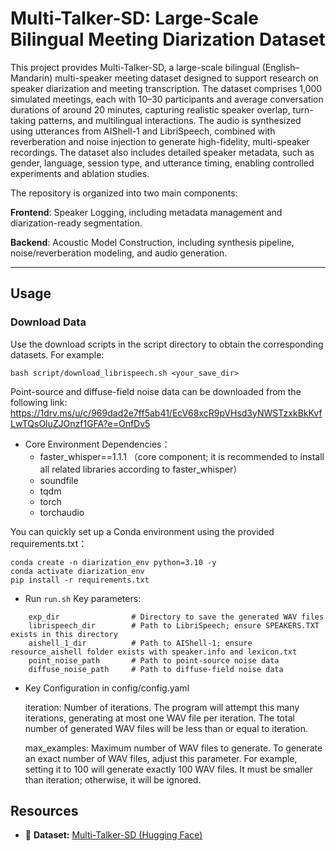 # Multi-Talker-SD: Large-Scale Bilingual Meeting Diarization Dataset

This project provides Multi-Talker-SD, a large-scale bilingual (English–Mandarin) multi-speaker meeting dataset designed to support research on speaker diarization and meeting transcription. The dataset comprises 1,000 simulated meetings, each with 10–30 participants and average conversation durations of around 20 minutes, capturing realistic speaker overlap, turn-taking patterns, and multilingual interactions. The audio is synthesized using utterances from AIShell-1 and LibriSpeech, combined with reverberation and noise injection to generate high-fidelity, multi-speaker recordings. The dataset also includes detailed speaker metadata, such as gender, language, session type, and utterance timing, enabling controlled experiments and ablation studies.

The repository is organized into two main components:

**Frontend**: Speaker Logging, including metadata management and diarization-ready segmentation.

**Backend**: Acoustic Model Construction, including synthesis pipeline, noise/reverberation modeling, and audio generation.

---

## Usage

### Download Data


Use the download scripts in the script directory to obtain the corresponding datasets. For example:

```
bash script/download_librispeech.sh <your_save_dir>
```
Point-source and diffuse-field noise data can be downloaded from the following link: https://1drv.ms/u/c/969dad2e7ff5ab41/EcV68xcR9pVHsd3yNWSTzxkBkKvfLwTQsOluZJOnzf1GFA?e=OnfDv5

* Core Environment Dependencies：
    * faster_whisper==1.1.1 （core component; it is recommended to install all related libraries according to faster_whisper）
    * soundfile
    * tqdm
    * torch
    * torchaudio
      
You can quickly set up a Conda environment using the provided requirements.txt：
```
conda create -n diarization_env python=3.10 -y
conda activate diarization_env
pip install -r requirements.txt
```



* Run `run.sh`
Key parameters:
```
    exp_dir                # Directory to save the generated WAV files
    librispeech_dir        # Path to LibriSpeech; ensure SPEAKERS.TXT exists in this directory
    aishell_1_dir          # Path to AIShell-1; ensure resource_aishell folder exists with speaker.info and lexicon.txt
    point_noise_path       # Path to point-source noise data
    diffuse_noise_path     # Path to diffuse-field noise data
```

* Key Configuration in config/config.yaml

  iteration: Number of iterations. The program will attempt this many iterations, generating at most one WAV file per iteration. The total number of generated WAV files will be less than or equal to iteration.

  max_examples: Maximum number of WAV files to generate. To generate an exact number of WAV files, adjust this parameter. For example, setting it to 100 will generate exactly 100 WAV files. It must be smaller than iteration; otherwise, it will be ignored.
  
## Resources

* 📂 **Dataset:** [Multi-Talker-SD (Hugging Face)](https://huggingface.co/datasets/yihao005/Multi-Talker-SD)
